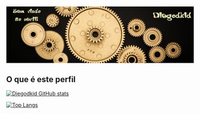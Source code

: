 ![Bem vindo ao Diego.dkid!](https://github.com/Diegodkid/Diegodkid/blob/main/Untitled.png)

## O que é este perfil

[![Diegodkid GitHub stats](https://github-readme-stats.vercel.app/api?username=Diegodkid)](https://github.com/Diegodkid/github-readme-stats)

[![Top Langs](https://github-readme-stats.vercel.app/api/top-langs/?username=Diegodkid)](https://github.com/Diegodkid/github-readme-stats)



